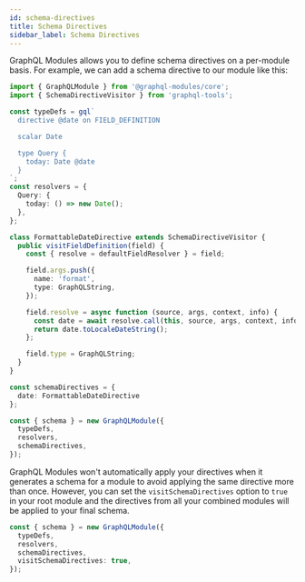 ```yaml
---
id: schema-directives
title: Schema Directives
sidebar_label: Schema Directives
---
```


GraphQL Modules allows you to define schema directives on a per-module basis. For example, we can add a schema directive to our module like this:

```typescript
import { GraphQLModule } from '@graphql-modules/core';
import { SchemaDirectiveVisitor } from 'graphql-tools';

const typeDefs = gql`
  directive @date on FIELD_DEFINITION

  scalar Date

  type Query {
    today: Date @date
  }
`;
const resolvers = {
  Query: {
    today: () => new Date();
  },
};

class FormattableDateDirective extends SchemaDirectiveVisitor {
  public visitFieldDefinition(field) {
    const { resolve = defaultFieldResolver } = field;

    field.args.push({
      name: 'format',
      type: GraphQLString,
    });

    field.resolve = async function (source, args, context, info) {
      const date = await resolve.call(this, source, args, context, info);
      return date.toLocaleDateString();
    };

    field.type = GraphQLString;
  }
}

const schemaDirectives = {
  date: FormattableDateDirective
};

const { schema } = new GraphQLModule({
  typeDefs,
  resolvers,
  schemaDirectives,
});
```

GraphQL Modules won't automatically apply your directives when it generates a schema for a module to avoid applying the same directive more than once. However, you can set the `visitSchemaDirectives` option to `true` in your root module and the directives from all your combined modules will be applied to your final schema.

```typescript
const { schema } = new GraphQLModule({
  typeDefs,
  resolvers,
  schemaDirectives,
  visitSchemaDirectives: true,
});
```
